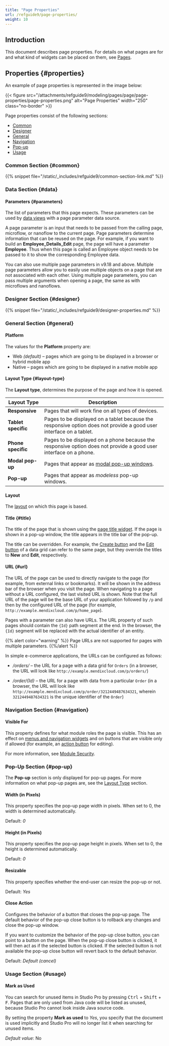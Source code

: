 ```yaml
---
title: "Page Properties"
url: /refguide9/page-properties/
weight: 10
---
```


## Introduction

This document describes page properties. For details on what pages are for and what kind of widgets can be placed on them, see [Pages](/refguide9/pages/).

## Properties {#properties}

An example of page properties is represented in the image below:

{{< figure src="/attachments/refguide9/modeling/pages/page/page-properties/page-properties.png" alt="Page Properties"   width="250"  class="no-border" >}}

Page properties consist of the following sections:

* [Common](#common)
* [Designer](#designer)
* [General](#general)
* [Navigation](#navigation)
* [Pop-up](#pop-up)
* [Usage](#usage)

### Common Section {#common}

{{% snippet file="/static/_includes/refguide9/common-section-link.md" %}}

### Data Section {#data}

#### Parameters {#parameters}

The list of parameters that this page expects. These parameters can be used by [data views](/refguide9/data-view/) with a page parameter data source.

A page parameter is an input that needs to be passed from the calling page, microflow, or nanoflow to the current page. Page parameters determine information that can be reused on the page. For example, if you want to build an **Employee_Details_Edit** page, the page will have a parameter **Employee**. Thus when this page is called an Employee object needs to be passed to it to show the corresponding Employee data.

You can also use multiple page parameters in v9.18 and above. Multiple page parameters allow you to easily use multiple objects on a page that are not associated with each other. Using multiple page parameters, you can pass multiple arguments when opening a page, the same as with microflows and nanoflows.

### Designer Section {#designer}

{{% snippet file="/static/_includes/refguide9/designer-properties.md" %}}

### General Section {#general}

#### Platform

The values for the **Platform** property are:

* Web *(default)* – pages which are going to be displayed in a browser or hybrid mobile app
* Native – pages which are going to be displayed in a native mobile app

#### Layout Type {#layout-type}

The **Layout type**, determines the purpose of the page and how it is opened.

| Layout Type         | Description                                                  |
| ------------------- | ------------------------------------------------------------ |
| **Responsive**      | Pages that will work fine on all types of devices.           |
| **Tablet specific** | Pages to be displayed on a tablet because the responsive option does not provide a good user interface on a tablet. |
| **Phone specific**  | Pages to be displayed on a phone because the responsive option does not provide a good user interface on a phone. |
| **Modal pop-up**    | Pages that appear as [modal pop-up windows](https://www.wikiwand.com/en/Modal_window). |
| **Pop-up**          | Pages that appear as *modeless* pop-up windows.              |

#### Layout

The [layout](/refguide9/layout/) on which this page is based.

#### Title {#title}

The title of the page that is shown using the [page title widget](/refguide9/page-title/). If the page is shown in a pop-up window, the title appears in the title bar of the pop-up. 

The title can be overridden. For example, the [Create button](/refguide9/control-bar/) and the [Edit button](/refguide9/control-bar/) of a data grid can refer to the same page, but they override the titles to **New** and **Edit**, respectively.

#### URL {#url}

The URL of the page can be used to directly navigate to the page (for example, from external links or bookmarks). It will be shown in the address bar of the browser when you visit the page. When navigating to a page without a URL configured, the last visited URL is shown. Note that the full URL of the page will be the base URL of your application followed by `/p` and then by the configured URL of the page (for example, `http://example.mendixcloud.com/p/home_page`).

Pages with a parameter can also have URLs. The URL property of such pages should contain the `{Id}` path segment at the end. In the browser, the `{Id}` segment will be replaced with the actual identifier of an entity.

{{% alert color="warning" %}}
Page URLs are not supported for pages with multiple parameters.
{{%/alert %}}

In simple e-commerce applications, the URLs can be configured as follows:

* */orders/* – the URL for a page with a data grid for `Orders` (in a browser, the URL will look like `http://example.mendixcloud.com/p/orders/`)

* */order/{Id}* – the URL for a page with data from a particular `Order` (in a browser, the URL will look like `http://example.mendixcloud.com/p/order/3212449487634321`, wherein `3212449487634321` is the unique identifier of the `Order`)

### Navigation Section {#navigation}

#### Visible For

This property defines for what module roles the page is visible. This has an effect on [menus and navigation widgets](/refguide9/menu-widgets/) and on buttons that are visible only if allowed (for example, an [action button](/refguide9/button-widgets/) for editing).

For more information, see [Module Security](/refguide9/module-security/).

### Pop-Up Section {#pop-up}

The **Pop-up** section is only displayed for pop-up pages. For more information on what pop-up pages are, see the [Layout Type](#layout-type) section.

#### Width (in Pixels)

This property specifies the pop-up page width in pixels. When set to 0, the width is determined automatically.

Default: *0*

#### Height (in Pixels)

This property specifies the pop-up page height in pixels. When set to 0, the height is determined automatically.

Default: *0*

#### Resizable

This property specifies whether the end-user can resize the pop-up or not.

Default: *Yes*

#### Close Action

Configures the behavior of a button that closes the pop-up page. The default behavior of the pop-up close button is to rollback any changes and close the pop-up window. 

If you want to customize the behavior of the pop-up close button, you can point to a button on the page. When the pop-up close button is clicked, it will then act as if the selected button is clicked. If the selected button is not available the pop-up close button will revert back to the default behavior.

Default: *Default (cancel)*

### Usage Section {#usage}

#### Mark as Used

You can search for unused items in Studio Pro by pressing <kbd>Ctrl</kbd> + <kbd>Shift</kbd> + <kbd>F</kbd>. Pages that are only used from Java code will be listed as unused, because Studio Pro cannot look inside Java source code.

By setting the property **Mark as used** to *Yes*, you specify that the document is used implicitly and Studio Pro will no longer list it when searching for unused items.

*Default value*: No
